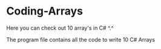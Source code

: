 # Coding-Arrays
Here you can check out 10 array's in C#   ^.^

The program file contains all the code to write 10 C# Arrays
